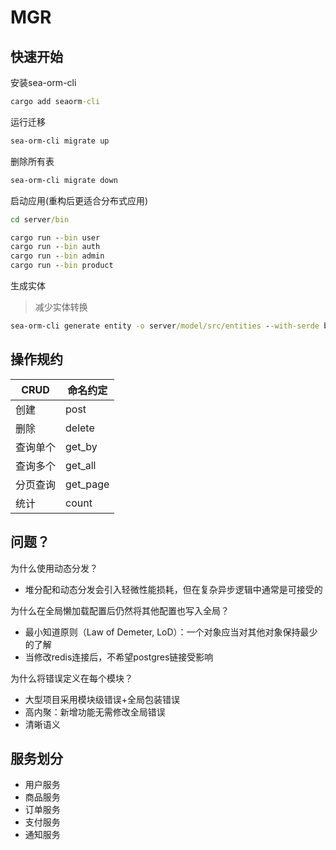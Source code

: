 # MGR

## 快速开始

安装sea-orm-cli

```cmd
cargo add seaorm-cli
```

运行迁移

```cmd
sea-orm-cli migrate up
```

删除所有表

```cmd
sea-orm-cli migrate down
```

启动应用(重构后更适合分布式应用)

```cmd
cd server/bin

cargo run --bin user
cargo run --bin auth
cargo run --bin admin
cargo run --bin product
```

生成实体
> 减少实体转换

```cmd
sea-orm-cli generate entity -o server/model/src/entities --with-serde both
```

## 操作规约

| CRUD     | 命名约定 |
| -------- | ----- |
| 创建     | post|
| 删除     | delete|
| 查询单个 | get_by|
| 查询多个 | get_all|
| 分页查询 | get_page|
| 统计     | count |

## 问题？

为什么使用动态分发？

* 堆分配和动态分发会引入轻微性能损耗，但在复杂异步逻辑中通常是可接受的

为什么在全局懒加载配置后仍然将其他配置也写入全局？

* 最小知道原则（Law of Demeter, LoD）：​一个对象应当对其他对象保持最少的了解
* 当修改redis连接后，不希望postgres链接受影响

为什么将错误定义在每个模块？

* 大型项目采用模块级错误+全局包装错误
* 高内聚：新增功能无需修改全局错误
* 清晰语义

## 服务划分

* 用户服务
* 商品服务
* 订单服务
* 支付服务
* 通知服务
<!-- * CMS（Content Management System，内容管理系统）：商城所有可视化内容
* OMS（Order Management System，订单管理系统）​​：
* SYS（System Management，系统管理平台）​​：
* UMS（User Management System，用户管理系统）​​：认证、用户画像等 -->
